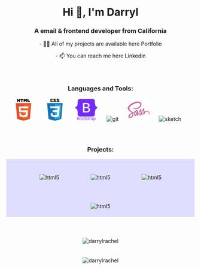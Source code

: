 <h1 align="center">Hi 👋, I'm Darryl</h1>
<h3 align="center">A email & frontend developer from California</h3>

<p align="center">- 👨‍💻 All of my projects are available here <a href="https://trbllabs.com" style="text-decoration: none; color: black;">Portfolio</a></p>

<p align="center">- 📫 You can reach me here <a href="https://www.linkedin.com/in/darrylrachel/" style="text-decoration: none; color: black;">Linkedin</a>

<h3 align="center" style="padding-top: 40px;">Languages and Tools:</h3>
<p align="center"> 
  <a href="https://www.w3.org/html/" target="_blank" rel="noreferrer" style="padding-right: 20px; text-decoration: none;"> 
    <img src="https://raw.githubusercontent.com/devicons/devicon/master/icons/html5/html5-original-wordmark.svg" alt="html5" width=60 height=60/> 
  </a> 
  <a href="https://www.w3schools.com/css/" target="_blank" rel="noreferrer" style="padding-right: 20px; text-decoration: none;"> 
    <img src="https://raw.githubusercontent.com/devicons/devicon/master/icons/css3/css3-original-wordmark.svg" alt="css3" width=60 height=60/> 
  </a> 
  <a href="https://getbootstrap.com" target="_blank" rel="noreferrer" style="padding-right: 20px; text-decoration: none;"> 
    <img src="https://raw.githubusercontent.com/devicons/devicon/master/icons/bootstrap/bootstrap-plain-wordmark.svg" alt="bootstrap" width=60 height=60/> 
  </a> 
  <a href="https://git-scm.com/" target="_blank" rel="noreferrer" style="padding-right: 20px; text-decoration: none;"> 
    <img src="https://www.vectorlogo.zone/logos/git-scm/git-scm-icon.svg" alt="git" width=60 height=60/> 
  </a> 
  <a href="https://sass-lang.com" target="_blank" rel="noreferrer" style="padding-right: 20px; text-decoration: none;"> 
    <img src="https://raw.githubusercontent.com/devicons/devicon/master/icons/sass/sass-original.svg" alt="sass" width=60 height=60/> 
  </a> 
  <a href="https://www.sketch.com/" target="_blank" rel="noreferrer" style="padding-right: 20px; text-decoration: none;"> 
    <img src="https://www.vectorlogo.zone/logos/sketchapp/sketchapp-icon.svg" alt="sketch" width=60 height=60/> 
  </a> 

  <!-- <a href="https://developer.mozilla.org/en-US/docs/Web/JavaScript" target="_blank" rel="noreferrer"> 
    <img src="https://raw.githubusercontent.com/devicons/devicon/master/icons/javascript/javascript-original.svg" alt="javascript" width=60 height=60/> 
  </a>  -->

  <!-- <a href="https://nodejs.org" target="_blank" rel="noreferrer"> 
    <img src="https://raw.githubusercontent.com/devicons/devicon/master/icons/nodejs/nodejs-original-wordmark.svg" alt="nodejs" width=60 height=60/> 
  </a>  -->
  
  <!-- <a href="https://reactjs.org/" target="_blank" rel="noreferrer"> 
    <img src="https://raw.githubusercontent.com/devicons/devicon/master/icons/react/react-original-wordmark.svg" alt="react" width=60 height=60/> 
  </a>  -->
  
  <!-- <a href="https://expressjs.com" target="_blank" rel="noreferrer"> 
    <img src="https://raw.githubusercontent.com/devicons/devicon/master/icons/express/express-original-wordmark.svg" alt="express" width=60 height=60/> 
  </a>  -->

  <!-- <a href="https://www.linux.org/" target="_blank" rel="noreferrer"> 
    <img src="https://raw.githubusercontent.com/devicons/devicon/master/icons/linux/linux-original.svg" alt="linux" width=60 height=60/> 
  </a>  -->
</p>

<h3 align="center" style="padding-top: 40px;">Projects:</h3>
<p align="center" style="background-color: rgb(223, 222, 254);"> 
  <a href="https://email-adidas-ultraboost.netlify.app/" target="_blank" rel="noreferrer" style="padding: 20px; text-decoration: none;"> 
    <img src="https://i.postimg.cc/1tWbwYBL/adidas.png" alt="html5" width="312" height="208" style="padding: 40px 20px 20px 20px;"/> 
  </a>
  <a href="https://robinhood-newsletter.netlify.app/" target="_blank" rel="noreferrer" style="padding: 20px; text-decoration: none;"> 
    <img src="https://i.postimg.cc/d3gWsMQj/robinhood.png" alt="html5" width="312" height="208" style="padding: 40px 20px 20px 20px;"/> 
  </a>
  <a href="https://mcdonaldscrocs.netlify.app/" target="_blank" rel="noreferrer" style="padding: 20px; text-decoration: none;"> 
    <img src="https://i.postimg.cc/c1zkM37t/mcdonalds.png" alt="html5" width="312" height="208" style="padding: 40px 20px 20px 20px;"/> 
  </a> 
  <a href="https://honey-transactional.netlify.app/" target="_blank" rel="noreferrer" style="padding: 20px; text-decoration: none;"> 
    <img src="https://i.postimg.cc/gjxSbcp0/honey.png" alt="html5" width="312" height="208" style="padding: 40px 20px 20px 20px;"/> 
  </a>
  
</p>

<p align="center" style="padding-top: 40px;"><img align="center" src="https://github-readme-stats.vercel.app/api/top-langs?username=darrylrachel&show_icons=true&locale=en&layout=compact" alt="darrylrachel" /></p>

<p align="center" style="padding-top: 20px;"><img align="center" src="https://github-readme-streak-stats.herokuapp.com/?user=darrylrachel&" alt="darrylrachel" /></p>

